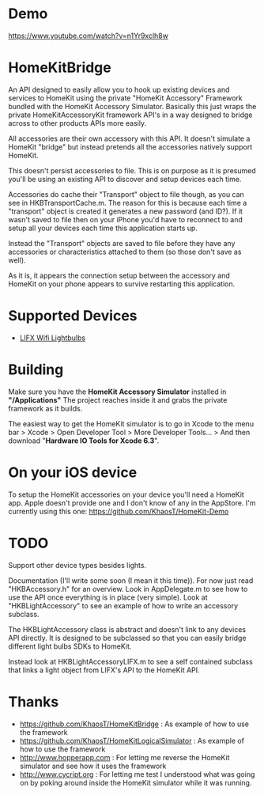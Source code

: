 Demo
=============
https://www.youtube.com/watch?v=n1Yr9xclh8w




HomeKitBridge
=============

An API designed to easily allow you to hook up existing devices and services to HomeKit using the private "HomeKit Accessory" Framework bundled with the HomeKit Accessory Simulator.
Basically this just wraps the private HomeKitAccessoryKit framework API's in a way designed to bridge across to other products APIs more easily.

All accessories are their own accessory with this API. It doesn't simulate a HomeKit "bridge" but instead pretends all the accessories natively support HomeKit.

This doesn't persist accessories to file. This is on purpose as it is presumed you'll be using an existing API to discover and setup devices each time.

Accessories do cache their "Transport" object to file though, as you can see in HKBTransportCache.m. The reason for this is because each time a "transport" object is created it generates a new password (and ID?). If it wasn't saved to file then on your iPhone you'd have to reconnect to and setup all your devices each time this application starts up.

Instead the "Transport" objects are saved to file before they have any accessories or characteristics attached to them (so those don't save as well).

As it is, it appears the connection setup between the accessory and HomeKit on your phone appears to survive restarting this application. 



Supported Devices
=============
 - [LIFX Wifi Lightbulbs](http://lifx.co)


Building
=============

Make sure you have the **HomeKit Accessory Simulator** installed in **"/Applications"**
The project reaches inside it and grabs the private framework as it builds.

The easiest way to get the HomeKit simulator is to go in Xcode to the menu bar > Xcode > Open Developer Tool > More Developer Tools... > And then download "**Hardware IO Tools for Xcode 6.3**".


On your iOS device
=============
To setup the HomeKit accessories on your device you'll need a HomeKit app. Apple doesn't provide one and I don't know of any in the AppStore. I'm currently using this one: https://github.com/KhaosT/HomeKit-Demo


TODO
=============
Support other device types besides lights.

Documentation (I'll write some soon (I mean it this time)).
For now just read "HKBAccessory.h" for an overview. Look in AppDelegate.m to see how to use the API once everything is in place (very simple). Look at "HKBLightAccessory" to see an example of how to write an accessory subclass.

The HKBLightAccessory class is abstract and doesn't link to any devices API directly. It is designed to be subclassed so that you can easily bridge different light bulbs SDKs to HomeKit. 

Instead look at HKBLightAccessoryLIFX.m to see a self contained subclass that links a light object from LIFX's API to the HomeKit API.



Thanks
=============

 - https://github.com/KhaosT/HomeKitBridge : As example of how to use the framework
 - https://github.com/KhaosT/HomeKitLogicalSimulator : As example of how to use the framework
 - http://www.hopperapp.com : For letting me reverse the HomeKit simulator and see how it uses the framework
 - http://www.cycript.org : For letting me test I understood what was going on by poking around inside the HomeKit simulator while it was running.

